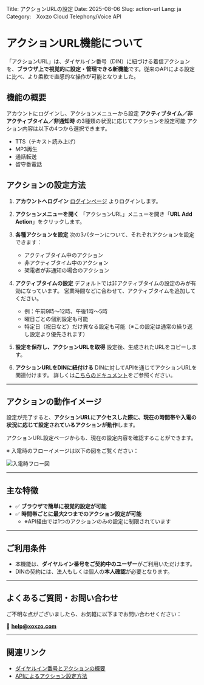 Title: アクションURLの設定
Date: 2025-08-06
Slug: action-url
Lang: ja
Category:　Xoxzo Cloud Telephony/Voice API

# アクションURL機能について

「アクションURL」は、ダイヤルイン番号（DIN）に紐づける着信アクションを、**ブラウザ上で視覚的に設定・管理できる新機能**です。従来のAPIによる設定に比べ、より柔軟で直感的な操作が可能となりました。

## 機能の概要

アカウントにログインし、アクションメニューから設定
**アクティブタイム／非アクティブタイム／非通知時** の3種類の状況に応じてアクションを設定可能
アクション内容は以下の4つから選択できます。
  - TTS（テキスト読み上げ）
  - MP3再生
  - 通話転送
  - 留守番電話


## アクションの設定方法

1. **アカウントへログイン**
   [ログインページ](https://www.xoxzo.com/ja/accounts/login/) よりログインします。

2. **アクションメニューを開く**
   「アクションURL」メニューを開き「**URL Add Action**」をクリックします。

3. **各種アクションを設定**
   次の3パターンについて、それぞれアクションを設定できます：
     - アクティブタイム中のアクション
     - 非アクティブタイム中のアクション
     - 架電者が非通知の場合のアクション

4. **アクティブタイムの設定**
   デフォルトでは非アクティブタイムの設定のみが有効になっています。
   営業時間などに合わせて、アクティブタイムを追加してください。
     - 例：午前9時〜12時、午後1時〜5時
     - 曜日ごとの個別設定も可能
     - 特定日（祝日など）だけ異なる設定も可能（※この設定は通常の繰り返し設定より優先されます）

5. **設定を保存し、アクションURLを取得**
   設定後、生成されたURLをコピーします。

6. **アクションURLをDINに紐付ける**
   DINに対してAPIを通じてアクションURLを関連付けます。
   詳しくは[こちらのドキュメント](https://docs.xoxzo.com/ja/din#attach-an-action-to-the-dial-in-number-via-api)をご参照ください。

---

## アクションの動作イメージ

設定が完了すると、**アクションURLにアクセスした際に、現在の時間帯や入電の状況に応じて設定されているアクションが動作**します。

アクションURL設定ページからも、現在の設定内容を確認することができます。

※ 入電時のフローイメージは以下の図をご覧ください：

![入電時フロー図](画像URLをここに挿入)

---

## 主な特徴

- ✅ **ブラウザで簡単に視覚的設定が可能**
- ✅ **時間帯ごとに最大2つまでのアクション設定が可能**
  - ※API経由では1つのアクションのみの設定に制限されています

---

## ご利用条件

- 本機能は、**ダイヤルイン番号をご契約中のユーザー**がご利用いただけます。
- DINの契約には、法人もしくは個人の**本人確認**が必要となります。

---

## よくあるご質問・お問い合わせ

ご不明な点がございましたら、お気軽に以下までお問い合わせください：

📧 **help@xoxzo.com**

---

## 関連リンク

- [ダイヤルイン番号とアクションの概要](https://docs.xoxzo.com/ja/din#what-are-actions)
- [APIによるアクション設定方法](https://docs.xoxzo.com/ja/din#attach-an-action-to-the-dial-in-number-via-api)
